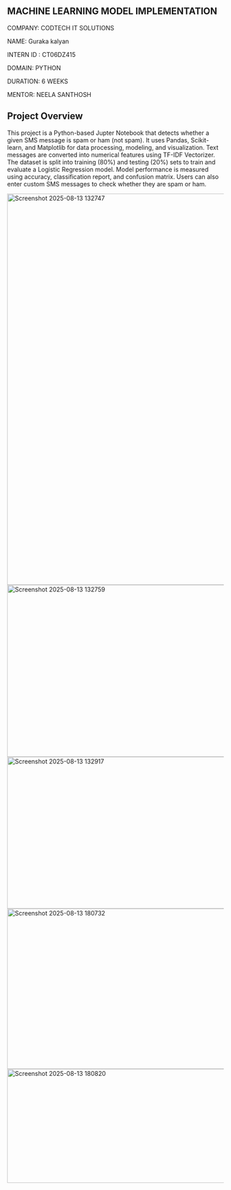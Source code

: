 ## MACHINE LEARNING MODEL IMPLEMENTATION

COMPANY: CODTECH IT SOLUTIONS

NAME: Guraka kalyan

INTERN ID : CT06DZ415

DOMAIN: PYTHON

DURATION: 6 WEEKS

MENTOR: NEELA SANTHOSH

##  Project Overview

This project is a Python-based Jupter Notebook that detects whether a given SMS message is spam or ham (not spam). It uses Pandas, Scikit-learn, and Matplotlib for data processing, modeling, and visualization. Text messages are converted into numerical features using TF-IDF Vectorizer. The dataset is split into training (80%) and testing (20%) sets to train and evaluate a Logistic Regression model. Model performance is measured using accuracy, classification report, and confusion matrix. Users can also enter custom SMS messages to check whether they are spam or ham.

<img width="1920" height="910" alt="Screenshot 2025-08-13 132747" src="https://github.com/user-attachments/assets/a47f321d-8b4d-4cb8-ab3b-2bca40548971" />

<img width="960" height="400" alt="Screenshot 2025-08-13 132759" src="https://github.com/user-attachments/assets/40ee7884-17c8-4100-822d-a23e0b3e9c06" />

<img width="934" height="353" alt="Screenshot 2025-08-13 132917" src="https://github.com/user-attachments/assets/723c97e7-1cbb-47cc-aae3-f3cb60633b40" />

<img width="960" height="373" alt="Screenshot 2025-08-13 180732" src="https://github.com/user-attachments/assets/46ba83cb-d7b3-4a42-ab3e-3912b74f0e92" />

<img width="960" height="265" alt="Screenshot 2025-08-13 180820" src="https://github.com/user-attachments/assets/42c7fcce-d4e4-43fb-a388-c3504145eab0" />


